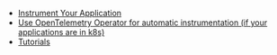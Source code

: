 - [Instrument Your Application](/docs/instrumentation/overview)
- [Use OpenTelemetry Operator for automatic instrumentation (if your applications are in k8s)](https://signoz.io/docs/tutorial/opentelemetry-operator-usage/#opentelemetry-auto-instrumentation-injection)
- [Tutorials](/docs/tutorials/)
